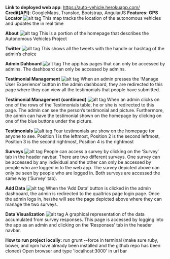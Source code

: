 **Link to deployed web app**: https://auto-vehicle.herokuapp.com/
**Credit(API)**: GoogleMaps, Transloc, Bootstrap, AngularJS
**Features:**
**GPS Locator**
![alt tag](http://gdurl.com/OUID)
This map tracks the location of the autonomous vehicles and updates the in real time

**About**
![alt tag](http://gdurl.com/Fn-b)
This is a portion of the homepage that describes the Autonomous Vehicles Project

**Twitter**
![alt tag](http://gdurl.com/B7hp)
This shows all the tweets with the handle or hashtag of the admin’s choice

**Admin Dahboard**
![alt tag](http://gdurl.com/FQvz)
The app has pages that can only be accessed by admins. The dashboard can only be accessed by admins.

**Testimonial Management**
![alt tag](http://gdurl.com/E9OT)
When an admin presses the ‘Manage User Experience’ button in the admin dashboard, they are redirected to this page where they can view all the testimonials that people have submitted.

**Testimonial Management (continued)**
![alt tag](http://gdurl.com/aU9u)
When an admin clicks on one of the rows of the Testimonials table, he or she is redirected to this page. The admin can see the person’s testimonial and picture. Furthermore, the admin can have the testimonial shown on the homepage by clicking on one of the blue buttons under the picture.

**Testimonials**
![alt tag](http://gdurl.com/ebu6)
Four testimonials are show on the homepage for anyone to see. Position 1 is the leftmost, Position 2 is the second leftmost, Position 3 is the second rightmost, Position 4 is the rightmost  

**Surveys**
![alt tag](http://gdurl.com/hVnZ)
People can access a survey by clicking on the ‘Survey’ tab in the header navbar. There are two different surveys. One survey can be accessed by any individual and the other can only be accessed by people who are logged in to the web app. The survey depicted above can only be seen by people who are logged in. Both surveys are accessed the same way (‘Survey’ tab).

**Add Data**
![alt tag](http://gdurl.com/SNbt)
When the ‘Add Data’ button is clicked in the admin dashboard, the admin is redirected to the qualtrics page login page. Once the admin logs in, he/she will see the page depicted above where they can manage the two surveys.

**Data Visualization**
![alt tag](http://gdurl.com/hvAv)
A graphical representation of the data accumulated from survey responses. This page is accessed by logging into the app as an admin and clicking on the ‘Responses’ tab in the header navbar.


**How to run project locally:**
run grunt --force in terminal (make sure ruby, bower, and npm have already been installed and the 
github repo has been cloned)
Open browser and type 'localhost:3000' in url bar
